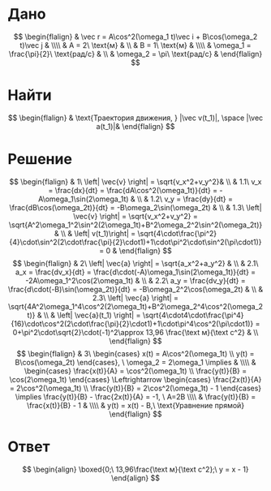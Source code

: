 # Дано
$$
\begin{flalign}
	& \vec r = A\cos^2(\omega_1 t)\vec i + B\cos(\omega_2 t)\vec j & \\\\
	& A = 2\ \text{м} & \\
	& B = 1\ \text{м} & \\\\
	& \omega_1 = \frac{\pi}{2}\ \text{рад/с} & \\
	& \omega_2 = \pi\ \text{рад/с} &
\end{flalign}
$$
# Найти
$$
\begin{flalign}
	& \text{Траектория движения, } |\vec v(t_1)|, \space |\vec a(t_1)|&
\end{flalign}
$$
# Решение
$$
\begin{flalign}
	& 1\ \left| \vec{v} \right| = \sqrt{v_x^2+v_y^2}& \\
	& 1.1\ v_x = \frac{dx}{dt} = \frac{dA\cos^2(\omega_1t)}{dt} = -A\omega_1\sin(2\omega_1t) & \\
	& 1.2\ v_y = \frac{dy}{dt} = \frac{dB\cos(\omega_2t)}{dt} = -B\omega_2\sin(\omega_2t) & \\
	& 1.3\ \left| \vec{v} \right| = \sqrt{v_x^2+v_y^2} = \sqrt{A^2\omega_1^2\sin^2(2\omega_1t)+B^2\omega_2^2\sin^2(\omega_2t)} & \\
	& \left| v(t_1)\right| = \sqrt{4\cdot\frac{\pi^2}{4}\cdot\sin^2(2\cdot\frac{\pi}{2}\cdot1)+1\cdot\pi^2\cdot\sin^2(\pi\cdot1)} = 0 &
\end{flalign}
$$
$$
\begin{flalign}
	& 2\ \left| \vec{a} \right| = \sqrt{a_x^2+a_y^2} & \\
	& 2.1\ a_x = \frac{dv_x}{dt} = \frac{d\cdot(-A)\omega_1\sin(2\omega_1t)}{dt} = -2A\omega_1^2\cos(2\omega_1t) & \\
	& 2.2\ a_y = \frac{dv_y}{dt} = \frac{d\cdot(-B)\sin(\omega_2t)}{dt} = -B\omega_2^2\cos(\omega_2t) & \\
	& 2.3\ \left| \vec{a} \right| = \sqrt{4A^2\omega_1^4\cos^2(2\omega_1t)+B^2\omega_2^4\cos^2(\omega_2t)} & \\
	& \left| \vec{a}(t_1) \right| = \sqrt{4\cdot4\cdot\frac{\pi^4}{16}\cdot\cos^2(2\cdot\frac{\pi}{2}\cdot1)+1\cdot\pi^4\cos^2(\pi\cdot1)} = 0+\pi^2\cdot\sqrt{2}\cdot(-1)^2\approx 13,96 \frac{\text м}{\text с^2}  & \\
\end{flalign}
$$
$$
\begin{flalign}
	& 3\
	\begin{cases}
		x(t) = A\cos^2(\omega_1t) \\
		y(t) = B\cos(\omega_2t)
	\end{cases}, \ \omega_2 = 2\omega_1 \implies & \\\\
	& 
	\begin{cases}
		\frac{x(t)}{A} = \cos^2(\omega_1t) \\
		\frac{y(t)}{B} = \cos(2\omega_1t)
	\end{cases} \Leftrightarrow
	\begin{cases}
		\frac{2x(t)}{A} = 2\cos^2(\omega_1t) \\
		\frac{y(t)}{B} = 2\cos^2(\omega_1t) - 1
	\end{cases} \implies \frac{y(t)}{B} - \frac{2x(t)}{A} = -1, \ A=2B \\\\
	& \frac{y(t)}{B} =  \frac{x(t)}{B} - 1 & \\\\
	& y(t) = x(t) - B,\ \text{Уравнение прямой}	
\end{flalign}
$$
# Ответ
$$
\begin{align}
	\boxed{0;\ 13,96\frac{\text м}{\text с^2};\ y = x - 1}
\end{align}
$$